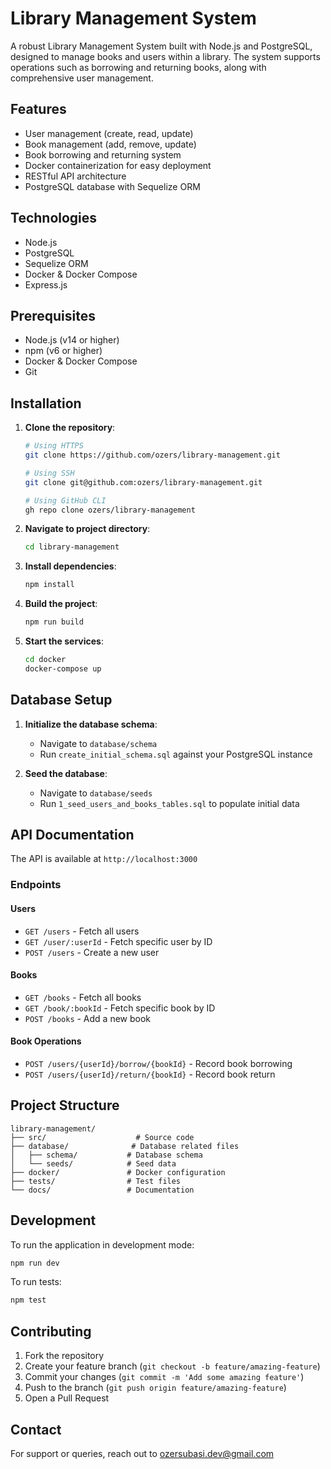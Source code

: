 # Library Management System

A robust Library Management System built with Node.js and PostgreSQL, designed to manage books and users within a library. The system supports operations such as borrowing and returning books, along with comprehensive user management.

## Features

- User management (create, read, update)
- Book management (add, remove, update)
- Book borrowing and returning system
- Docker containerization for easy deployment
- RESTful API architecture
- PostgreSQL database with Sequelize ORM

## Technologies 

- Node.js
- PostgreSQL
- Sequelize ORM
- Docker & Docker Compose
- Express.js

## Prerequisites

- Node.js (v14 or higher)
- npm (v6 or higher)
- Docker & Docker Compose
- Git

## Installation

1. **Clone the repository**:
   ```bash
   # Using HTTPS
   git clone https://github.com/ozers/library-management.git
   
   # Using SSH
   git clone git@github.com:ozers/library-management.git
   
   # Using GitHub CLI
   gh repo clone ozers/library-management
   ```

2. **Navigate to project directory**:
   ```bash
   cd library-management
   ```

3. **Install dependencies**:
   ```bash
   npm install
   ```

4. **Build the project**:
   ```bash
   npm run build
   ```

5. **Start the services**:
   ```bash
   cd docker
   docker-compose up
   ```

## Database Setup

1. **Initialize the database schema**:
   - Navigate to `database/schema`
   - Run `create_initial_schema.sql` against your PostgreSQL instance

2. **Seed the database**:
   - Navigate to `database/seeds`
   - Run `1_seed_users_and_books_tables.sql` to populate initial data

## API Documentation

The API is available at `http://localhost:3000`

### Endpoints

#### Users
- `GET /users` - Fetch all users
- `GET /user/:userId` - Fetch specific user by ID
- `POST /users` - Create a new user

#### Books
- `GET /books` - Fetch all books
- `GET /book/:bookId` - Fetch specific book by ID
- `POST /books` - Add a new book

#### Book Operations
- `POST /users/{userId}/borrow/{bookId}` - Record book borrowing
- `POST /users/{userId}/return/{bookId}` - Record book return

## Project Structure

```
library-management/
├── src/                    # Source code
├── database/              # Database related files
│   ├── schema/           # Database schema
│   └── seeds/            # Seed data
├── docker/               # Docker configuration
├── tests/                # Test files
└── docs/                 # Documentation
```

## Development

To run the application in development mode:
```bash
npm run dev
```

To run tests:
```bash
npm test
```

## Contributing

1. Fork the repository
2. Create your feature branch (`git checkout -b feature/amazing-feature`)
3. Commit your changes (`git commit -m 'Add some amazing feature'`)
4. Push to the branch (`git push origin feature/amazing-feature`)
5. Open a Pull Request

## Contact

For support or queries, reach out to [ozersubasi.dev@gmail.com](mailto:ozersubasi.dev@gmail.com)


